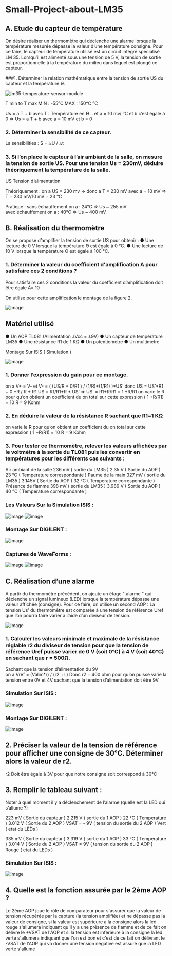 # Small-Project-about-LM35



## A. Etude du capteur de température

On désire réaliser un thermomètre qui déclenche une alarme lorsque la température mesurée  dépasse la valeur d’une température consigne. 
Pour ce faire, le capteur de température utilisé est un circuit intégré spécialisé LM 35. Lorsqu’il  est alimenté sous une tension de 5 V, la tension de sortie est proportionnelle à la température  du milieu dans lequel est plongé ce capteur. 

###1. Déterminer la relation mathématique entre la tension de sortie US du capteur et la température Ɵ. 


![lm35-temperature-sensor-module](https://user-images.githubusercontent.com/92098387/226174437-d85f4cff-cef5-4db4-8905-3a73a454db8c.jpg)


T min to T max 
MIN : -55°C
MAX : 150°C
°C



Us = a T + b avec T : Température  en Ɵ .. et a = 10 mv/ °C et b  c’est égale à 0 
⇒ Us = a T + b avec a  = 10 mV et b = 0 


### 2. Déterminer la sensibilité de ce capteur. 

La sensibilities  : S = ⲇU / ⲇt  

### 3. Si l’on place le capteur à l’air ambiant de la salle, on mesure la tension de sortie US. Pour une tension Us = 230mV, déduire théoriquement la température de la salle. 

US Tension d’alimentation 

Théoriquement : on a US = 230 mv ⇒ donc a T = 230 mV avec a = 10 mV ⇒ T = 230 mV/10 mV = 23 °C

Pratique :            sans échauffement on a  : 24°C ⇒ Us ~ 255 mV  
                      avec échauffement on a : 40°C   ⇒ Us ~ 400 mV


## B. Réalisation du thermomètre

On se propose d’amplifier la tension de sortie US pour obtenir : 
● Une lecture de 0 V lorsque la température Ɵ est égale à 0 °C. 
● Une lecture de 10 V lorsque la température Ɵ est égale à 100 °C. 

### 1. Déterminer la valeur du coefficient d'amplification A pour satisfaire ces 2 conditions ? 

Pour satisfaire ces 2 conditions la valeur du coefficient d’amplification doit être égale À= 10

On utilise pour cette amplification le montage de la figure 2.  
 

![image](https://user-images.githubusercontent.com/92098387/226174498-6ca05047-e555-42f3-ade5-855b10ad51ea.png)


## Matériel utilisé

● Un AOP TL081 (Alimentation ±Vcc = ±9V) 
● Un capteur de température LM35 
● Une résistance R1 de 1 KΩ 
● Un potentiomètre 
● Un multimètre









Montage Sur ISIS ( Simulation )

![image](https://user-images.githubusercontent.com/92098387/226174518-cf38dabe-47c2-4f0d-818b-83ce6f9e24ea.png)



### 1. Donner l’expression du gain pour ce montage.

on a  V+ = V- et V- = ( (US/R + 0/R1 ) / (1/R)+(1/R1) )*US’  donc US = US’*R1 + 0 *R / R + R1
US = R1/R1+R * US’ ⇒  US’ = R1+R/R1 = 1 +R/R1    on varie le R pour qu’on obtient un coefficient du on total sur cette expression ( 1 +R/R1) = 10 
R = 9 Kohm 

### 2. En déduire la valeur de la résistance R sachant que R1=1 KΩ

 on varie le R pour qu’on obtient un coefficient du on total sur cette expression ( 1 +R/R1) = 10 
R = 9 Kohm 

### 3. Pour tester ce thermomètre, relever les valeurs affichées par le voltmètre à la sortie du  TL081 puis les convertir en températures pour les différents cas suivants : 


 
Air ambiant de la salle 
236 mV ( sortie du LM35 ) 
2.35 V ( Sortie du AOP ) 
23 °C  ( Temperature correspondante ) 
Paume de la main
327 mV ( sortie du LM35 ) 
3.145V ( Sortie du AOP )
32 °C ( Temperature correspondante ) 
Présence de flamme
398 mV ( sortie du LM35 ) 
3.989 V ( Sortie du AOP )
40 °C ( Temperature correspondante ) 



### Les Valeurs Sur la Simulation ISIS : 

![image](https://user-images.githubusercontent.com/92098387/226174630-554e431d-5a07-479f-adb4-fc7468769b2a.png)
![image](https://user-images.githubusercontent.com/92098387/226174647-8ea411b8-6c3d-45d6-8004-79edb6535344.png)



### Montage Sur DIGILENT : 

![image](https://user-images.githubusercontent.com/92098387/226174669-c952afd2-c79b-4d0e-91ec-198a4ae2ddda.png)



### Captures de WaveForms : 

![image](https://user-images.githubusercontent.com/92098387/226174698-27614779-494d-457f-b57c-94dd7ce08720.png)
![image](https://user-images.githubusercontent.com/92098387/226174716-d3779785-20ea-4afc-9841-36c100d329e7.png)
 

## C. Réalisation d’une alarme

A partir du thermomètre précédent, on ajoute un étage " alarme " qui déclenche un signal  lumineux (LED) lorsque la température dépasse une valeur affichée (consigne). Pour ce faire, on utilise un second AOP : La tension Us’ du thermomètre est comparée à une  tension de référence Uref que l’on pourra faire varier à l’aide d’un diviseur de tension. 

![image](https://user-images.githubusercontent.com/92098387/226174753-843479c6-bd71-40f5-a5a9-f70887372b66.png)


### 1. Calculer les valeurs minimale et maximale de la résistance réglable r2 du diviseur de  tension pour que la tension de référence Uref puisse varier de 0 V (soit 0°C) à 4 V (soit 40°C)  en sachant que r = 500Ω. 

Sachant que la tension d’alimentation du 9V  
on a Vref = (Valim*r) / (r2 +r ) 
Donc r2 = 400 ohm pour qu’on puisse varie la tension entre 0V et 4V sachant que la tension d’alimentation doit être 9V 



### Simulation Sur ISIS : 

![image](https://user-images.githubusercontent.com/92098387/226174784-3506084b-c3e9-449f-9088-2ace0f9e7c51.png)


### Montage Sur DIGILENT : 

![image](https://user-images.githubusercontent.com/92098387/226174816-9238679b-048c-42da-89ce-38e9328ec04f.png)


## 2. Préciser la valeur de la tension de référence pour afficher une consigne de 30°C.  Déterminer alors la valeur de r2.
r2 Doit être égale à 3V pour que notre consigne soit correspond à 30°C

## 3. Remplir le tableau suivant : 

Noter à quel moment il y a déclenchement de l’alarme (quelle est la LED qui s’allume ?) 


223 mV ( Sortie du capteur )
2.215 V ( sortie du 1 AOP ) 
 22 °C  ( Temperature ) 
3.012 V ( Sortie du 2 AOP ) 
VSAT = - 9V  ( tension du sortie du 2 AOP )
Vert        ( etat du LEDs ) 


335 mV ( Sortie du capteur )
3.319 V ( sortie du 1 AOP )
33 °C  ( Temperature ) 
3.014 V  ( Sortie du 2 AOP ) 
VSAT = 9V  ( tension du sortie du 2 AOP )
Rouge     ( etat du LEDs ) 


### Simulation Sur ISIS : 

![image](https://user-images.githubusercontent.com/92098387/226174972-75c28498-5247-4f22-8d75-160325b1fd94.png)






## 4. Quelle est la fonction assurée par le 2ème AOP ? 

Le 2ème AOP joue le rôle de comparateur pour s'assurer que la valeur de tension récupérée par la capture (la tension amplifiée) et ne dépasse pas la valeur de consigne, si la valeur est supérieure à la consigne alors la led rouge s'allumera indiquant qu'il y a une présence de flamme et de ce fait on délivre le +VSAT de l'AOP et si la tension est inférieure à la consigne la led verte s'allumera indiquant que l'on est bon et c'est de ce fait on délivrant le -VSAT de l'AOP qui va donner une tension négative est assuré que la LED verte s'allume


